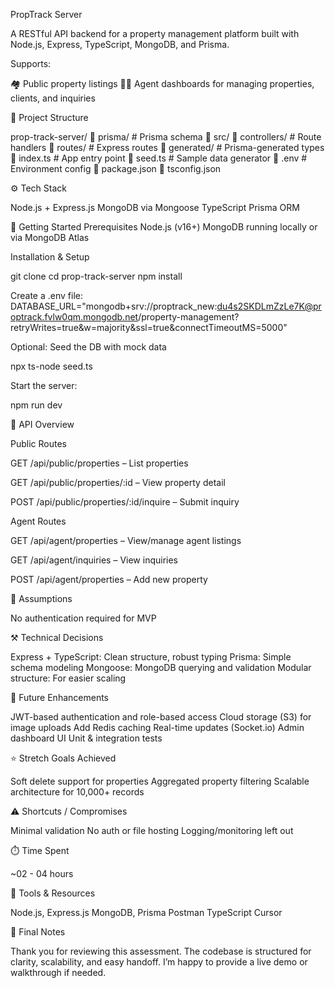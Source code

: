 PropTrack Server

A RESTful API backend for a property management platform built with Node.js, Express, TypeScript, MongoDB, and Prisma.

Supports:

🏘️ Public property listings
🧑‍💼 Agent dashboards for managing properties, clients, and inquiries

🧱 Project Structure

prop-track-server/
🍜 prisma/               # Prisma schema
🍜 src/
    🍜 controllers/      # Route handlers
    🍜 routes/           # Express routes
    🍜 generated/        # Prisma-generated types
    🍜 index.ts          # App entry point
🍜 seed.ts               # Sample data generator
🍜 .env                  # Environment config
🍜 package.json
🍜 tsconfig.json

⚙️ Tech Stack

Node.js + Express.js
MongoDB via Mongoose
TypeScript
Prisma ORM


🔧 Getting Started
Prerequisites
Node.js (v16+)
MongoDB running locally or via MongoDB Atlas


Installation & Setup

git clone <repo-url>
cd prop-track-server
npm install

Create a .env file:
DATABASE_URL="mongodb+srv://proptrack_new:du4s2SKDLmZzLe7K@proptrack.fvlw0qm.mongodb.net/property-management?retryWrites=true&w=majority&ssl=true&connectTimeoutMS=5000"

Optional: Seed the DB with mock data

npx ts-node seed.ts

Start the server:

npm run dev

🔪 API Overview

Public Routes

GET /api/public/properties – List properties

GET /api/public/properties/:id – View property detail

POST /api/public/properties/:id/inquire – Submit inquiry

Agent Routes

GET /api/agent/properties – View/manage agent listings

GET /api/agent/inquiries – View inquiries

POST /api/agent/properties – Add new property



📝 Assumptions

No authentication required for MVP


⚒️ Technical Decisions

Express + TypeScript: Clean structure, robust typing
Prisma: Simple schema modeling
Mongoose: MongoDB querying and validation
Modular structure: For easier scaling


🚀 Future Enhancements

JWT-based authentication and role-based access
Cloud storage (S3) for image uploads
Add Redis caching
Real-time updates (Socket.io)
Admin dashboard UI
Unit & integration tests


⭐ Stretch Goals Achieved

Soft delete support for properties
Aggregated property filtering
Scalable architecture for 10,000+ records

⚠️ Shortcuts / Compromises

Minimal validation
No auth or file hosting
Logging/monitoring left out

⏱️ Time Spent

~02 - 04 hours

🧰 Tools & Resources

Node.js, Express.js
MongoDB,
Prisma
Postman
TypeScript
Cursor

🙌 Final Notes

Thank you for reviewing this assessment. The codebase is structured for clarity, scalability, and easy handoff. I’m happy to provide a live demo or walkthrough if needed.